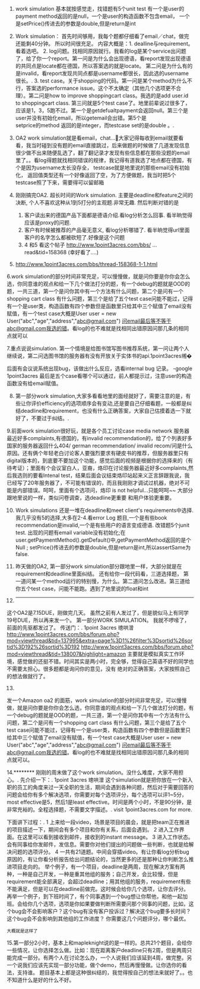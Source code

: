 1. work simulation 基本就按感觉走，找错题有5个unit test 有一个是user的payment method返回的是null，一个是user的构造函数不包含email， 一个是setPrice()传进去的参数是double,但是return是int

2. Work simulation：
首先时间够用，我每个题都仔细看了email／chat，做完还能剩40分钟。 所以时间很充足。
内容大概是：1. dealline与requirement。看着选吧。
                   2. log问题。找相同原因就行。我看的log是某个service出问题了，给了你一个report。第一问是为什么会出现德语，看report发现出现德语的共同点是locate都在德国，所以答案选的就是locate。
                      第二问是为什么有的是invalid，看report发现共同点都是username都很长，因此选的username很长。. 
                  3. test case。关于shopping的代码。第一问是某个method为什么不行，答案选的performance issue。这个不太确定（其他几个选项更不合理）。第二问是how to improve shoppingcart class。我选的是add user.id
                     to shoppingcart class. 第三问就是5个test case了。地里前辈说过很多了，应该是1，3，5跑不过。第一个是getdefualtpayment会返回null。第三个是user并没有初始化email，所以getemail会出错。第5个是     
                    setprice的method 返回的是integer，而testcase set的是double 。. 

3. OA2 work simulation就是看email，chat...大家记得每收到email就要看看，我当时碰到没有题的email直接跳过，后来做题的时候做了几道发现信息很少做不出来随便乱选了，翻了翻记录才发现有些信息都在那些没题的email里了。。看log得题就找相同错误的规律，我记得有道我选了地点都在德国，有个是因为username太长没存全， testcase就是地里说的那些email没有初始化， 返回值类型还有一个好像返回了空，为了方便做题，我当时把5个testcase照了下来，需要得可以留邮箱

4. 刚刚搞完OA2. 超长时间的Work simulation. 主要是deadline和feature之间的决断, 个人不喜欢这种从1到5打分的主观题.非常无趣. 然后判断对错的是
	1. 客户读出来的德国产品下面都是德语介绍.看log分析怎么回事. 看半晌觉得应该是proxy的问题.
	2. 客户有时候被推荐的产品毫无意义, 看log分析哪错了. 看半晌觉得url里面客户的名字怎么都被砍短了.好像是这个问题
	3. 4 和5 看这个帖子 http://www.1point3acres.com/bbs/ ... read&tid=158368 (幸好看了....)

5. http://www.1point3acres.com/bbs/thread-158368-1-1.html

6.work simulation的部分时间非常充足，可以慢慢做，就是问你要是你你会怎么选，你同意谁的观点和给一下几个做法打分的题，有一个debug的题就是OOD的题，一共三道，第一个是问你其中有一个方法有什么问题，第二个是问有一个shopping cart class 有什么问题，第三个是给了五个test case问能不能过，记得有一个是user类，构造函数有四个参数但是函数里只给其中三个赋值了email没有赋值，有一个test case大概是User user = new User("abc","age","address","abc@gmail.com") 问email最后等不等于abc@gmail.com我选的错。看log的也不难就是找相同出错原因问那几条的相同点就可以

7.重点说说simulation. 第一个情境是给图书馆写图书推荐系统，第一问让两个人继续说，第二问选图书馆的服务器有没有开放关于实体书的api.1point3acres缃�

后面有会议说系统出现bug，该做出什么反应，选看internal bug 记录。
-google 1point3acres
最后是五个case看哪个可以通过，前人都提示过，注意user的构造函数没有给email赋值。

8. 第一部分work simulation,大家多看看地里的面经就好了，需要注意的是，有些让你评价efficiency的选项顺序会有变动,还是要自己仔细看题，一般都是纠结deadline和requirement，也没有什么正确答案，大家自己估摸着选一下就好了，不要过于纠结。.

9.前面work simulation很好玩，就是各个员工讨论case media network 服务器最近好多complaints,有德国的，有invalid recommendation的，给了个列表好多国家的服务器返回什么404/ german recommendation/ invalid recom/问是什么原因。还有俩个年轻老白讨论客人要强烈要求有硬皮书的推荐，但服务器里只有digital版本的，到底要不要加这个功能，感觉后面的视频是根据你的选择来的（有待考证）；里面有个会议室白人，亚裔，烙印在讨论服务器最近好多complaints,然后我选则的要看Intenal test，结果后面会议结束烙印站起来义正言辞跟我说，我已经写了20年服务器了，不可能有错误的，而且我刚刚才调试过机器，绝对不可能是内部错误。呵呵，里面有个选项问，烙印 is not helpful...只能呵呵~~ 大部分跟地里说的一样，类似问卷调查，选deadline更重要 和用户体验更重要。

10. Work simulations 还是一堆在deadline和meet client's requirements中选择. 我几乎没有5的选择,大多在2-4.看error Log 题目,一个是有些book recommendation是invalid,一个是有些用户的语言变成德语.
改错题5个junit test. 出现的问题有email variable没有初始化;在user.getPaymentMethod().getDefault()中,getPaymentMethod返回的是个Null ; setPrice()传进去的参数是double,但是return是int,所以assertSame为false.

11. 昨天做的OA2, 第一部分work simulation部分跟地里一样，大部分就是在requirement和deadline里面纠结。 还有给你一段代码看，三道选择题， 第一道问某一个method运行的特别慢，为什么。第二道问怎么改进。第三道给你五个test case，问能不能跑。遇到了地里说的float和int

12. *********
这个OA2是7.15DUE，刚做完几天。 虽然之前有人发过了，但是貌似马上有同学19号DUE，所以再来发一个。
第一部分WORK SIMULATION。 我就不啰嗦了，前面的先驱都发过了。 传送门：. 1point 3acres 璁哄潧
http://www.1point3acres.com/bbs/forum.php?mod=viewthread&tid=137995&extra=page%3D1%26filter%3Dsortid%26sortid%3D192%26sortid%3D192
http://www.1point3acres.com/bbs/forum.php?mod=viewthread&tid=138007&highlight=amazon
主要就是模拟真实工作环境，感觉做的还挺不错。时间其实是两小时，完全够，觉得自己英语不好的同学也不需要太担心。很多题都是询问你的意见，没有
绝对的正确答案，大家按照自己的想法做就行了。

13.
发一个Amazon oa2 的面筋，work simulation的部分时间非常充足，可以慢慢做，就是问你要是你你会怎么选，你同意谁的观点和给一下几个做法打分的题，有一个debug的题就是OOD的题，一共三道，第一个是问你其中有一个方法有什么问题，第二个是问有一个shopping cart class 有什么问题，第三个是给了五个test case问能不能过，记得有一个是user类，构造函数有四个参数但是函数里只给其中三个赋值了email没有赋值，有一个test case大概是User user = new User("abc","age","address","abc@gmail.com") 问email最后等不等于abc@gmail.com我选的错。看log的也不难就是找相同出错原因问那几条的相同点就可以。

14.********
刚刚的周末做了这个work simulation。没什么难度，大家不用担心。. 
先介绍一下：. 1point 3acres 璁哄潧
这个simulation就是把你放在一个新入职的员工的角度来过一天全职的生活，期间会遇到各种问题，然后对于需要回答的问题会给你有多个解决选项，你需要对每个选项评分，每个选项可以评1~5分，most effective是5，然后1是least effective。时间是两个小时，不是90分钟，是非常充裕的。全程选择题，不需要文字描述。. visit 1point3acres.com for more.

下面讲下过程：. 
	1 上来给一段video，场景是项目的晨会，就是把team正在推进的项目描述一下，期间会有多个项目和你有关系，后面会遇到。
	2 进入工作界面。在这里可以看到接收到邮件，接收到的instant message。
	3 进入工作状态。会有同事给你发邮件，发信息。需要你对他们提出的问题做一些判断，也就是给解决问题的选项评分。
	4 一共有21道题。中间会穿插video。有让你看log分析bug原因的，有让你看分析报告给出问题结论的，当然更多的还是那种让你判断怎么推进项目走向的。
	举个例子，有一个项目，deadline是两周，现在解决方案有两种，一种是自己开发，一种是重其他组的服务；自己开发，会比较慢，但是requirement能全部满足，会超过deadline；用其他组的服务，requirement有些不能满足，但是可以在deadline前做完。这时候会给你几个选项，让你去评分。
	再举一个例子，到下班时间了，有个同事遇到一个bug想让你帮他，和他一起加班。会给你几个选项，选项是你如果要做判断所需要问那个同事的问题，比如，这个bug会不会影响客户？这个bug有没有客户投诉过？解决这个bug要多长时间？这个bug会不会影响到其他组的工作进度？ 你需要这几个问题评分，哪个最优。

	大概就是这样了


15.第一部分2小时，基本上和mapleknight说的是一样的。总共21个题目，会给你一些情况，让你选择怎么做。比如：现在距离客户deadline只有2周，但是两周只能完成一部分。有两个人在讨论怎么办，一个人说我们应该延到4周，做完整。另一个说我们应该先实现一部分功能，做个demo，然后再慢慢做。让你选你的看法，支持谁。
题目基本上都是这种很纠结的，我觉得按自己的想法来就好了。。也不知道什么是好的什么不好。
